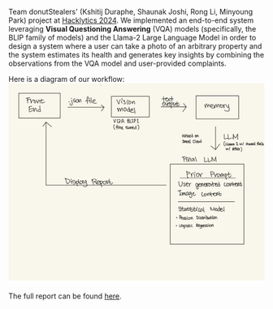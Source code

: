 Team donutStealers' (Kshitij Duraphe, Shaunak Joshi, Rong Li, Minyoung Park) project at [Hacklytics 2024](https://hacklytics.io). We implemented an end-to-end system leveraging **Visual Questioning Answering** (VQA) models (specifically, the BLIP family of models) and the Llama-2 Large Language Model in order to design a system where a user can take a photo of an arbitrary property and the system estimates its health and generates key insights by combining the observations from the VQA model and user-provided complaints.

Here is a diagram of our workflow:
![](workflow.png)

The full report can be found [here](https://github.com/ksd3/updatedWeb/blob/main/Insurance%20survAIyor%20donutStealers.pdf).
